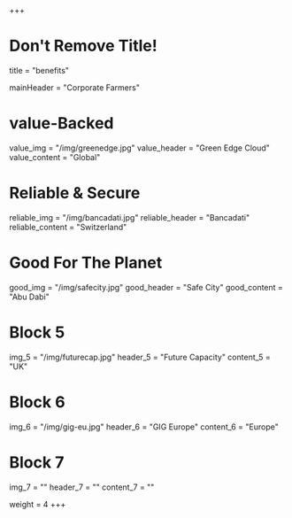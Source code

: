 +++
# Don't Remove Title!
title = "benefits"

mainHeader = "Corporate Farmers"

# value-Backed
value_img = "/img/greenedge.jpg"
value_header = "Green Edge Cloud"
value_content = "Global"

# Reliable & Secure
reliable_img = "/img/bancadati.jpg"
reliable_header = "Bancadati"
reliable_content = "Switzerland"

# Good For The Planet
good_img = "/img/safecity.jpg"
good_header = "Safe City"
good_content = "Abu Dabi"

# Block 5
img_5 = "/img/futurecap.jpg"
header_5 = "Future Capacity"
content_5 = "UK"

# Block 6
img_6 = "/img/gig-eu.jpg"
header_6 = "GIG Europe"
content_6 = "Europe"

# Block 7
img_7 = ""
header_7 = ""
content_7 = ""

weight = 4
+++
